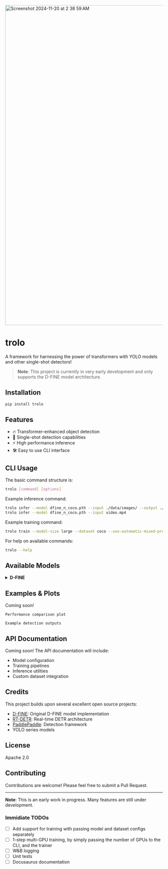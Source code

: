 <img width="1024" alt="Screenshot 2024-11-20 at 2 38 59 AM" src="https://github.com/user-attachments/assets/73311b13-a624-4736-8472-b22318bcd6b0">

# trolo

A framework for harnessing the power of transformers with YOLO models and other single-shot detectors!

> **Note**: This project is currently in very early development and only supports the D-FINE model architecture.

## Installation

```bash
pip install trolo
```


## Features

- 🔥 Transformer-enhanced object detection
- 🎯 Single-shot detection capabilities  
- ⚡ High performance inference
- 🛠️ Easy to use CLI interface

## CLI Usage

The basic command structure is:

```bash
trolo [command] [options]
```


Example inference command:
```bash
trolo infer --model dfine_n_coco.pth --input ./data/images/ --output ./data/outputs/
trolo infer --model dfine_n_coco.pth --input video.mp4
```

Example training command:
```bash
trolo train --model-size large --dataset coco --use-automatic-mixed-precision --number-of-gpus 4
```

For help on available commands:
```bash
trolo --help
```


## Available Models

<details>
<summary><b>D-FINE</b></summary>

The D-FINE model redefines regression tasks in DETR-based detectors using Fine-grained Distribution Refinement (FDR).

Available configurations:
- D-FINE-N: Lightweight model
- D-FINE-S: Small model
- D-FINE-M: Medium model  
- D-FINE-L: Large model
- D-FINE-X: Extra large model

Reference configuration files:
```yaml:trolo/configs/yaml/dfine/dfine_hgnetv2_l_coco.yml
startLine: 1
endLine: 7
```

<summary><b>TROLO-24</b></summary>
**Currently under development.**


</details>

## Examples & Plots

Coming soon!

```
Performance comparison plot
```


```
Example detection outputs
```


## API Documentation

Coming soon! The API documentation will include:

- Model configuration
- Training pipelines
- Inference utilities
- Custom dataset integration

## Credits

This project builds upon several excellent open source projects:

- [D-FINE](https://github.com/Peterande/D-FINE): Original D-FINE model implementation
- [RT-DETR](https://github.com/lyuwenyu/RT-DETR): Real-time DETR architecture
- [PaddlePaddle](https://github.com/PaddlePaddle/PaddleDetection): Detection framework
- YOLO series models

## License

Apache 2.0

## Contributing

Contributions are welcome! Please feel free to submit a Pull Request.

---

**Note**: This is an early work in progress. Many features are still under development.

### Immidiate TODOs
- [ ] Add support for training with passing model and dataset configs separately
- [ ] 1-step multi-GPU training, by simply passing the number of GPUs to the CLI, and the trainer
- [ ] W&B logging
- [ ] Unit tests
- [ ] Docusaurus documentation
